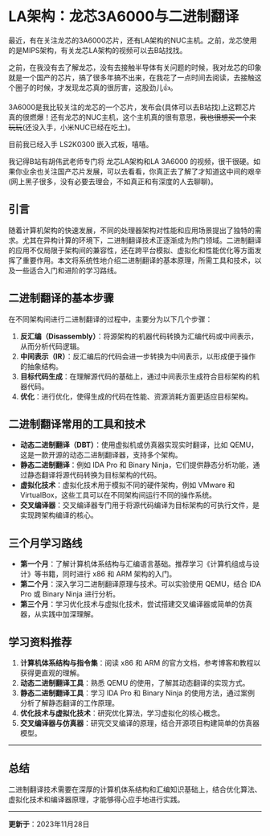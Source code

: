 # LA架构：龙芯3A6000与二进制翻译

最近，有在关注龙芯的3A6000芯片，还有LA架构的NUC主机。之前，龙芯使用的是MIPS架构，有关龙芯LA架构的视频可以去B站找找。

之前，在我没有去了解龙芯，没有去接触半导体有关问题的时候，我对龙芯的印象就是一个国产的芯片，搞了很多年搞不出来，在我花了一点时间去阅读，去接触这个圈子的时候，才发现龙芯真的很厉害，这股劲儿👍。

3A6000是我比较关注的龙芯的一个芯片，发布会(具体可以去B站找)上这颗芯片真的很燃爆！还有龙芯的NUC主机，这个主机真的很有意思，~~我也很想买一个来玩玩~~(还没入手，小米NUC已经在吃土)。

目前我已经入手 LS2K0300 嵌入式板，嘻嘻。

我记得B站有胡伟武老师专门将 龙芯LA架构和LA 3A6000 的视频，很干很硬。如果你业余也关注国产芯片发展，可以去看看，你真正去了解了才知道这中间的艰辛(网上黑子很多，没有必要去理会，不如真正和有深度的人去聊聊)。

## 引言
随着计算机架构的快速发展，不同的处理器架构对性能和应用场景提出了独特的需求。尤其在异构计算的环境下，二进制翻译技术正逐渐成为热门领域。二进制翻译的应用不仅局限于架构间的兼容性，还在跨平台模拟、虚拟化和性能优化等方面发挥了重要作用。本文将系统性地介绍二进制翻译的基本原理，所需工具和技术，以及一些适合入门和进阶的学习路线。

## 二进制翻译的基本步骤
在不同架构间进行二进制翻译的过程中，主要分为以下几个步骤：

1. **反汇编（Disassembly）**：将源架构的机器代码转换为汇编代码或中间表示，从而分析代码逻辑。
2. **中间表示（IR）**：反汇编后的代码会进一步转换为中间表示，以形成便于操作的抽象结构。
3. **目标代码生成**：在理解源代码的基础上，通过中间表示生成符合目标架构的机器代码。
4. **优化**：进行优化，使得生成的代码在性能、资源消耗方面更适应目标架构。

## 二进制翻译常用的工具和技术
- **动态二进制翻译（DBT）**：使用虚拟机或仿真器实现实时翻译，比如 QEMU，这是一款开源的动态二进制翻译器，支持多个架构。
- **静态二进制翻译**：例如 IDA Pro 和 Binary Ninja，它们提供静态分析功能，通过静态翻译将源代码转换为目标架构的代码。
- **虚拟化技术**：虚拟化技术用于模拟不同的硬件架构，例如 VMware 和 VirtualBox，这些工具可以在不同架构间运行不同的操作系统。
- **交叉编译器**：交叉编译器专门用于将源代码编译为目标架构的可执行文件，是实现跨架构编译的核心。

## 三个月学习路线
- **第一个月**：了解计算机体系结构与汇编语言基础。推荐学习《计算机组成与设计》等书籍，同时进行 x86 和 ARM 架构的入门。
- **第二个月**：深入学习二进制翻译原理与技术。可以实验使用 QEMU，结合 IDA Pro 或 Binary Ninja 进行分析。
- **第三个月**：学习优化技术与虚拟化技术，尝试搭建交叉编译器或简单的仿真器，从实践中加深理解。

## 学习资料推荐
1. **计算机体系结构与指令集**：阅读 x86 和 ARM 的官方文档，参考博客和教程以获得更直观的理解。
2. **动态二进制翻译工具**：熟悉 QEMU 的使用，了解其动态翻译的实现方式。
3. **静态二进制翻译工具**：学习 IDA Pro 和 Binary Ninja 的使用方法，通过案例分析了解静态翻译的工作原理。
4. **优化技术与虚拟化技术**：研究优化算法，学习虚拟化的核心概念。
5. **交叉编译器与仿真器**：研究交叉编译的原理，结合开源项目构建简单的仿真器模型。

---

## 总结
二进制翻译技术需要在深厚的计算机体系结构和汇编知识基础上，结合优化算法、虚拟化技术和编译器原理，才能够得心应手地进行实践。

---
**更新于**：2023年11月28日